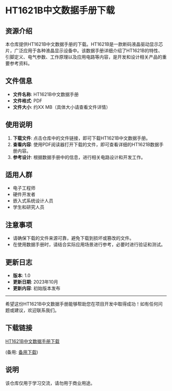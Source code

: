 # HT1621B中文数据手册下载

## 资源介绍

本仓库提供HT1621B中文数据手册的下载。HT1621B是一款断码液晶驱动显示芯片，广泛应用于各种液晶显示设备中。该数据手册详细介绍了HT1621B的特性、引脚定义、电气参数、工作原理以及应用电路等内容，是开发和设计相关产品的重要参考资料。

## 文件信息

- **文件名称**: HT1621B中文数据手册
- **文件格式**: PDF
- **文件大小**: 约XX MB（具体大小请查看文件详情）

## 使用说明

1. **下载文件**: 点击仓库中的文件链接，即可下载HT1621B中文数据手册。
2. **查看内容**: 使用PDF阅读器打开下载的文件，即可查看详细的HT1621B数据手册内容。
3. **参考设计**: 根据数据手册中的信息，进行相关电路设计和开发工作。

## 适用人群

- 电子工程师
- 硬件开发者
- 嵌入式系统设计人员
- 学生和研究人员

## 注意事项

- 请确保下载的文件来源可靠，避免下载到损坏或篡改的文件。
- 在使用数据手册时，请结合实际应用场景进行参考，必要时进行验证和测试。

## 更新日志

- **版本**: 1.0
- **更新日期**: 2023年10月
- **更新内容**: 初始版本发布

---

希望这份HT1621B中文数据手册能够帮助您在项目开发中取得成功！如有任何问题或建议，欢迎联系我们。

## 下载链接
[HT1621B中文数据手册下载](https://pan.quark.cn/s/0638f8263f63) 

(备用: [备用下载](https://pan.baidu.com/s/1Y671D9xx2cZXPx5jBqln_g?pwd=1234))

## 说明

该仓库仅用于学习交流，请勿用于商业用途。
